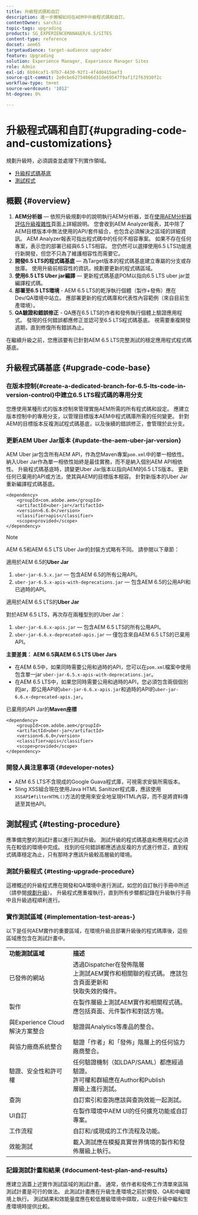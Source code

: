 ```yaml
---
title: 升級程式碼和自訂
description: 進一步瞭解如何在AEM中升級程式碼和自訂。
contentOwner: sarchiz
topic-tags: upgrading
products: SG_EXPERIENCEMANAGER/6.5/SITES
content-type: reference
docset: aem65
targetaudience: target-audience upgrader
feature: Upgrading
solution: Experience Manager, Experience Manager Sites
role: Admin
exl-id: 6b94caf1-97b7-4430-92f1-4f4d0415aef3
source-git-commit: 2e0cbe62754866d31de69547f9af1f2f63930f2c
workflow-type: tm+mt
source-wordcount: '1012'
ht-degree: 0%

---
```


# 升級程式碼和自訂{#upgrading-code-and-customizations}

規劃升級時，必須調查並處理下列實作領域。

* [升級程式碼基底](#upgrade-code-base)
* [測試程式](#testing-procedure)

## 概觀 {#overview}

1. **AEM分析器** — 依照升級規劃中的說明執行AEM分析器，並在[使用AEM分析器評估升級複雜性](/help/sites-deploying/aem-analyzer.md)頁面上詳細說明。 您會收到AEM Analyzer報表，其中除了AEM目標版本中無法使用的API/套件組合，也包含必須解決之區域的詳細資訊。 AEM Analyzer報表可指出程式碼中的任何不相容專案。 如果不存在任何專案，表示您的部署已經與6.5 LTS相容。 您仍然可以選擇使用6.5 LTS功能進行新開發，但您不只為了維護相容性而需要它。
1. **開發6.5 LTS的程式碼基底** — 為Target版本的程式碼基底建立專屬的分支或存放庫。 使用升級前相容性的資訊，規劃要更新的程式碼區域。
1. **使用6.5 LTS Uber jar編譯** — 更新程式碼基底POM以指向6.5 LTS uber jar並編譯程式碼。
1. **部署至6.5 LTS環境** - AEM 6.5 LTS的乾淨執行個體（製作+發佈）應在Dev/QA環境中站立。 應部署更新的程式碼庫和代表性內容範例（來自目前生產環境）。
1. **QA驗證和錯誤修正** - QA應在6.5 LTS的作者和發佈執行個體上驗證應用程式。 發現的任何錯誤都應修正並認可至6.5 LTS程式碼基底。 視需要重複開發週期，直到修復所有錯誤為止。

在繼續升級之前，您應該要有已針對AEM 6.5 LTS完整測試的穩定應用程式程式碼基底。

## 升級程式碼基底 {#upgrade-code-base}

### 在版本控制{#create-a-dedicated-branch-for-6.5-lts-code-in-version-control}中建立6.5 LTS程式碼的專用分支

您應使用某種形式的版本控制來管理實施AEM所需的所有程式碼和設定。 應建立版本控制中的專用分支，以管理目標版本AEM中程式碼庫所需的任何變更。 針對AEM的目標版本反複測試程式碼基底，以及後續的錯誤修正，會管理於此分支。

### 更新AEM Uber Jar版本 {#update-the-aem-uber-jar-version}

AEM Uber jar包含所有AEM API，作為您Maven專案`pom.xml`中的單一相依性。 納入Uber Jar作為單一相依性始終是最佳實務，而不是納入個別AEM API相依性。 升級程式碼基底時，請變更Uber Jar版本以指向AEM的6.5 LTS版本。 更新任何已棄用的API或方法，使其與AEM的目標版本相容。 針對新版本的Uber Jar重新編譯程式碼基底。

```
<dependency>
    <groupId>com.adobe.aem</groupId>
    <artifactId>uber-jar</artifactId>
    <version>6.6.0</version>
    <classifier>apis</classifier>
    <scope>provided</scope>
</dependency>
```

>[!NOTE]
>
>AEM 6.5和AEM 6.5 LTS Uber Jar的封裝方式略有不同。 請參閱以下章節：

適用於AEM 6.5的&#x200B;**Uber Jar**

1. `uber-jar-6.5.x.jar` — 包含AEM 6.5的所有公用API。
1. `uber-jar-6.5.x-apis-with-deprecations.jar` — 包含AEM 6.5的公用API和已過時的API。

適用於AEM 6.5 LTS的&#x200B;**Uber Jar**

對於AEM 6.5 LTS，再次存在兩種型別的Uber Jar：

1. `uber-jar-6.6.x-apis.jar` — 包含AEM 6.5 LTS的所有公用API。
1. `uber-jar-6.6.x-deprecated-apis.jar` — 僅包含來自AEM 6.5 LTS的已棄用API。

**主要差異： AEM 6.5與AEM 6.5 LTS Uber Jars**

* 在AEM 6.5中，如果同時需要公用和過時的API，您可以在`pom.xml`檔案中使用包含單一jar `uber-jar-6.5.x-apis-with-deprecations.jar`。
* 在AEM 6.5 LTS中，如果您同時需要公用和過時的API，您必須包含兩個個別的jar，即公用API的`uber-jar-6.6.x-apis.jar`和過時的API的`uber-jar-6.6.x-deprecated-apis.jar`。

已棄用的API Jar的&#x200B;**Maven座標**

```
<dependency>
    <groupId>com.adobe.aem</groupId>
    <artifactId>uber-jar</artifactId>
    <version>6.6.0</version>
    <classifier>apis</classifier>
    <scope>provided</scope>
</dependency>
```

### 開發人員注意事項 {#developer-notes}

* AEM 6.5 LTS不含現成的Google Guava程式庫，可視需求安裝所需版本。
* Sling XSS組合現在使用Java HTML Sanitizer程式庫，應該使用`XSSAPI#filterHTML()`方法的使用來安全地呈現HTML內容，而不是將資料傳遞至其他API。

## 測試程式 {#testing-procedure}

應準備完整的測試計畫以進行測試升級。 測試升級的程式碼基底和應用程式必須先在較低的環境中完成。 找到的任何錯誤都應透過反複的方式進行修正，直到程式碼庫穩定為止，只有那時才應該升級較高層級的環境。

### 測試升級程式 {#testing-upgrade-procedure}

這裡概述的升級程式應在開發和QA環境中進行測試，如您的自訂執行手冊中所述（請參閱[規劃升級](/help/sites-deploying/upgrade-planning.md)）。 升級程式應重複執行，直到所有步驟都記錄在升級執行手冊中且升級過程順利進行。

### 實作測試區域  {#implementation-test-areas-}

以下是任何AEM實作的重要區域，在環境升級且部署升級後的程式碼庫後，這些區域應包含在測試計畫中。

<table>
 <tbody>
  <tr>
   <td><strong>功能測試區域</strong></td>
   <td><strong>描述</strong></td>
  </tr>
  <tr>
   <td>已發佈的網站</td>
   <td>透過Dispatcher在發佈階層<br />上測試AEM實作和相關聯的程式碼。 應該包含頁面更新和<br />快取失效的條件。</td>
  </tr>
  <tr>
   <td>製作</td>
   <td>在製作層級上測試AEM實作和相關程式碼。 應包括頁面、元件製作和對話方塊。</td>
  </tr>
  <tr>
   <td>與Experience Cloud解決方案整合</td>
   <td>驗證與Analytics等產品的整合。</td>
  </tr>
  <tr>
   <td>與協力廠商系統整合</td>
   <td>驗證「作者」和「發佈」階層上的任何協力廠商整合。</td>
  </tr>
  <tr>
   <td>驗證、安全性和許可權</td>
   <td>任何驗證機制（如LDAP/SAML）都應經過驗證。<br />許可權和群組應在Author和Publish<br />層級上進行測試。</td>
  </tr>
  <tr>
   <td>查詢</td>
   <td>自訂索引和查詢應該與查詢效能一起測試。</td>
  </tr>
  <tr>
   <td>UI自訂</td>
   <td>在製作環境中AEM UI的任何擴充功能或自訂專案。</td>
  </tr>
  <tr>
   <td>工作流程</td>
   <td>自訂和/或現成的工作流程及功能。</td>
  </tr>
  <tr>
   <td>效能測試</td>
   <td>載入測試應在模擬真實世界情境的製作和發佈層級上執行。</td>
  </tr>
 </tbody>
</table>

### 記錄測試計畫和結果 {#document-test-plan-and-results}

應建立涵蓋上述實作測試區域的測試計畫。 通常，依作者和發佈工作清單來區隔測試計畫是可行的做法。 此測試計畫應在升級生產環境之前於開發、QA和中繼環境上執行。 測試結果和效能量度應在較低層級環境中擷取，以便在升級中繼和生產環境時提供比較。
